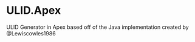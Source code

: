 # ULID.Apex
ULID Generator in Apex based off of the Java implementation created by @Lewiscowles1986
